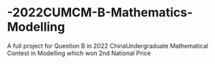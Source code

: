 # -2022CUMCM-B-Mathematics-Modelling
A full project for Question B in 2022 ChinaUndergraduate Mathematical Contest in Modelling which won 2nd National Price
